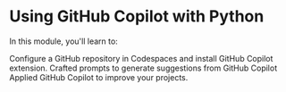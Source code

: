 # Using GitHub Copilot with Python

In this module, you'll learn to:

Configure a GitHub repository in Codespaces and install GitHub Copilot extension.
Crafted prompts to generate suggestions from GitHub Copilot
Applied GitHub Copilot to improve your projects.


